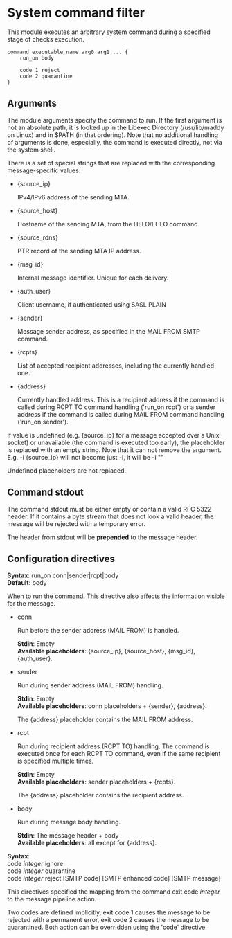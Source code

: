 # System command filter

This module executes an arbitrary system command during a specified stage of
checks execution.

```
command executable_name arg0 arg1 ... {
	run_on body

	code 1 reject
	code 2 quarantine
}
```

## Arguments

The module arguments specify the command to run. If the first argument is not
an absolute path, it is looked up in the Libexec Directory (/usr/lib/maddy on
Linux) and in $PATH (in that ordering). Note that no additional handling
of arguments is done, especially, the command is executed directly, not via the
system shell.

There is a set of special strings that are replaced with the corresponding
message-specific values:

- {source\_ip}

  IPv4/IPv6 address of the sending MTA.

- {source\_host}

  Hostname of the sending MTA, from the HELO/EHLO command.

- {source\_rdns}

  PTR record of the sending MTA IP address.

- {msg\_id}

  Internal message identifier. Unique for each delivery.

- {auth\_user}

  Client username, if authenticated using SASL PLAIN

- {sender}

  Message sender address, as specified in the MAIL FROM SMTP command.

- {rcpts}

  List of accepted recipient addresses, including the currently handled
  one.

- {address}

  Currently handled address. This is a recipient address if the command
  is called during RCPT TO command handling ('run\_on rcpt') or a sender
  address if the command is called during MAIL FROM command handling ('run\_on
  sender').


If value is undefined (e.g. {source\_ip} for a message accepted over a Unix
socket) or unavailable (the command is executed too early), the placeholder
is replaced with an empty string. Note that it can not remove the argument.
E.g. -i {source\_ip} will not become just -i, it will be -i ""

Undefined placeholders are not replaced.

## Command stdout

The command stdout must be either empty or contain a valid RFC 5322 header.
If it contains a byte stream that does not look a valid header, the message
will be rejected with a temporary error.

The header from stdout will be **prepended** to the message header.

## Configuration directives

**Syntax**: run\_on conn|sender|rcpt|body <br>
**Default**: body

When to run the command. This directive also affects the information visible
for the message.

- conn

  Run before the sender address (MAIL FROM) is handled.

  **Stdin**: Empty <br>
  **Available placeholders**: {source\_ip}, {source\_host}, {msg\_id}, {auth\_user}.

- sender

  Run during sender address (MAIL FROM) handling.

  **Stdin**: Empty <br>
  **Available placeholders**: conn placeholders + {sender}, {address}.

  The {address} placeholder contains the MAIL FROM address.

- rcpt

  Run during recipient address (RCPT TO) handling. The command is executed
  once for each RCPT TO command, even if the same recipient is specified
  multiple times.

  **Stdin**: Empty <br>
  **Available placeholders**: sender placeholders + {rcpts}.

  The {address} placeholder contains the recipient address.

- body

  Run during message body handling.

  **Stdin**: The message header + body <br>
  **Available placeholders**: all except for {address}.

**Syntax**: <br>
code _integer_ ignore <br>
code _integer_ quarantine <br>
code _integer_ reject [SMTP code] [SMTP enhanced code] [SMTP message]

This directives specified the mapping from the command exit code _integer_ to
the message pipeline action.

Two codes are defined implicitly, exit code 1 causes the message to be rejected
with a permanent error, exit code 2 causes the message to be quarantined. Both
action can be overridden using the 'code' directive.

